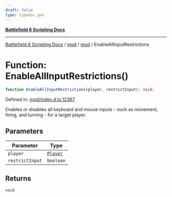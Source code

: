 ```yaml
---
draft: false
type: typedoc_gen
---
```


[**Battlefield 6 Scripting Docs**](../../../_index.md)

***

[Battlefield 6 Scripting Docs](../../../_index.md) / [mod](../../_index.md) / [mod](../_index.md) / EnableAllInputRestrictions

# Function: EnableAllInputRestrictions()

```ts
function EnableAllInputRestrictions(player, restrictInput): void;
```

Defined in: [mod/index.d.ts:12367](https://github.com/battlefield-portal-community/portal-docs/blob/6d87e21c5922a3efb03c634dbe98e5fe6e797672/generators/santiago/mod/index.d.ts#L12367)

Enables or disables all keyboard and mouse inputs - such as movement, firing, and turning - for a target player.

## Parameters

| Parameter | Type |
| ------ | ------ |
| `player` | [`Player`](../Player/_index.md) |
| `restrictInput` | `boolean` |

## Returns

`void`
